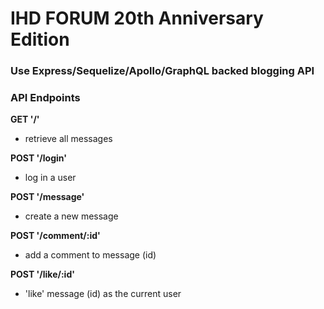 # IHD FORUM 20th Anniversary Edition

### Use Express/Sequelize/Apollo/GraphQL backed blogging API

### API Endpoints

**GET '/'**

* retrieve all messages

**POST '/login'**

* log in a user

**POST '/message'**

* create a new message

**POST '/comment/:id'**

* add a comment to message (id)

**POST '/like/:id'**

* 'like' message (id) as the current user
